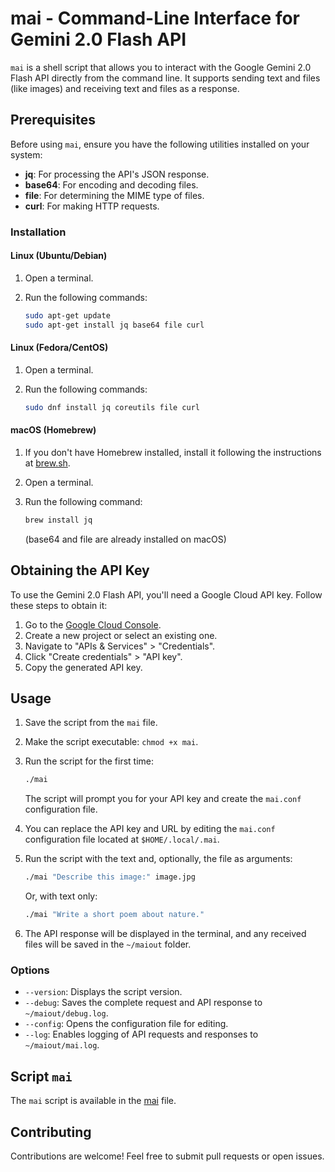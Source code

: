 # mai - Command-Line Interface for Gemini 2.0 Flash API

`mai` is a shell script that allows you to interact with the Google Gemini 2.0 Flash API directly from the command line. It supports sending text and files (like images) and receiving text and files as a response.

## Prerequisites

Before using `mai`, ensure you have the following utilities installed on your system:

* **jq**: For processing the API's JSON response.
* **base64**: For encoding and decoding files.
* **file**: For determining the MIME type of files.
* **curl**: For making HTTP requests.

### Installation

#### Linux (Ubuntu/Debian)

1.  Open a terminal.
2.  Run the following commands:

    ```bash
    sudo apt-get update
    sudo apt-get install jq base64 file curl
    ```

#### Linux (Fedora/CentOS)

1.  Open a terminal.
2.  Run the following commands:

    ```bash
    sudo dnf install jq coreutils file curl
    ```

#### macOS (Homebrew)

1.  If you don't have Homebrew installed, install it following the instructions at [brew.sh](https://brew.sh/).
2.  Open a terminal.
3.  Run the following command:

    ```bash
    brew install jq
    ```

    (base64 and file are already installed on macOS)

## Obtaining the API Key

To use the Gemini 2.0 Flash API, you'll need a Google Cloud API key. Follow these steps to obtain it:

1.  Go to the [Google Cloud Console](https://console.cloud.google.com/).
2.  Create a new project or select an existing one.
3.  Navigate to "APIs & Services" > "Credentials".
4.  Click "Create credentials" > "API key".
5.  Copy the generated API key.

## Usage

1.  Save the script from the `mai` file.
2.  Make the script executable: `chmod +x mai`.
3.  Run the script for the first time:

    ```bash
    ./mai
    ```

    The script will prompt you for your API key and create the `mai.conf` configuration file.

4.  You can replace the API key and URL by editing the `mai.conf` configuration file located at `$HOME/.local/.mai`.

5.  Run the script with the text and, optionally, the file as arguments:

    ```bash
    ./mai "Describe this image:" image.jpg
    ```

    Or, with text only:

    ```bash
    ./mai "Write a short poem about nature."
    ```

6.  The API response will be displayed in the terminal, and any received files will be saved in the `~/maiout` folder.

### Options

* `--version`: Displays the script version.
* `--debug`: Saves the complete request and API response to `~/maiout/debug.log`.
* `--config`: Opens the configuration file for editing.
* `--log`: Enables logging of API requests and responses to `~/maiout/mai.log`.

## Script `mai`

The `mai` script is available in the [mai](mai) file.

## Contributing

Contributions are welcome! Feel free to submit pull requests or open issues.

